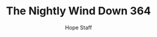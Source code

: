 ---
image: /assets/img/nwd/364_nwd_psalm_23_4a_niv.png
title: The Nightly Wind Down 364
categories:
  - The Nightly Wind Down
author: Hope Staff
notes: The Nightly Wind Down 364
embed: >-
  EMBED_GOES_HERE
transcript: >-
  SOME LINES OF TEXT START HERE
---
